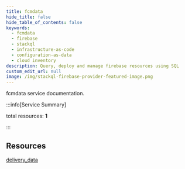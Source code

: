 ```yaml
---
title: fcmdata
hide_title: false
hide_table_of_contents: false
keywords:
  - fcmdata
  - firebase
  - stackql
  - infrastructure-as-code
  - configuration-as-data
  - cloud inventory
description: Query, deploy and manage firebase resources using SQL
custom_edit_url: null
image: /img/stackql-firebase-provider-featured-image.png
---
```


fcmdata service documentation.

:::info[Service Summary]

total resources: __1__  

:::

## Resources
<div class="row">
<div class="providerDocColumn">
<a href="/services/fcmdata/delivery_data/">delivery_data</a>
</div>
<div class="providerDocColumn">

</div>
</div>